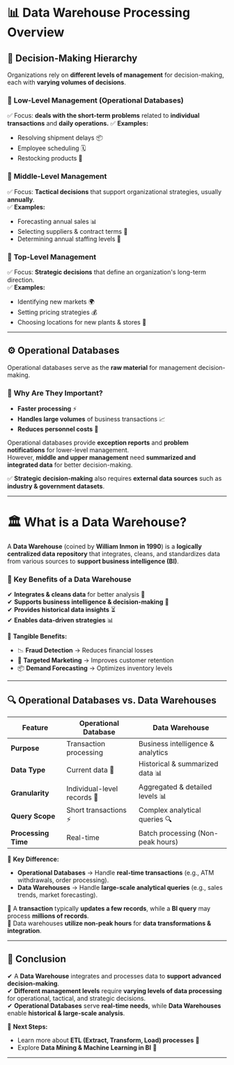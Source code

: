 # 📊 Data Warehouse Processing Overview  

## 🏢 Decision-Making Hierarchy  
Organizations rely on **different levels of management** for decision-making, each with **varying volumes of decisions**.  

### 🔹 **Low-Level Management (Operational Databases)**  
✅ Focus: **deals with the short-term problems** related to **individual transactions** and **daily operations.**
✅ **Examples:**  
- Resolving shipment delays 📦  
- Employee scheduling 🗓  
- Restocking products 🏪  

### 🔸 **Middle-Level Management**  
✅ Focus: **Tactical decisions** that support organizational strategies, usually **annually**.  
✅ **Examples:**  
- Forecasting annual sales 📊  
- Selecting suppliers & contract terms 🤝  
- Determining annual staffing levels 👥  

### 🔺 **Top-Level Management**  
✅ Focus: **Strategic decisions** that define an organization's long-term direction.  
✅ **Examples:**  
- Identifying new markets 🌍  
- Setting pricing strategies 💰  
- Choosing locations for new plants & stores 🏢  

---

## ⚙️ **Operational Databases**  
Operational databases serve as the **raw material** for management decision-making.  

### 🔹 **Why Are They Important?**  
- **Faster processing** ⚡  
- **Handles large volumes** of business transactions 📈  
- **Reduces personnel costs** 💼  

Operational databases provide **exception reports** and **problem notifications** for lower-level management.  
However, **middle and upper management** need **summarized and integrated data** for better decision-making.  

✅ **Strategic decision-making** also requires **external data sources** such as **industry & government datasets**.  

---

# 🏛 **What is a Data Warehouse?**  
A **Data Warehouse** (coined by **William Inmon in 1990**) is a **logically centralized data repository** that integrates, cleans, and standardizes data from various sources to **support business intelligence (BI)**.  

### 🔹 **Key Benefits of a Data Warehouse**  
✔ **Integrates & cleans data** for better analysis 🔄  
✔ **Supports business intelligence & decision-making** 🧠  
✔ **Provides historical data insights** ⏳  
✔ **Enables data-driven strategies** 📊  

📌 **Tangible Benefits:**  
- 📉 **Fraud Detection** → Reduces financial losses  
- 🎯 **Targeted Marketing** → Improves customer retention  
- 📦 **Demand Forecasting** → Optimizes inventory levels  

---

## 🔍 **Operational Databases vs. Data Warehouses**  

| Feature | Operational Database | Data Warehouse |
|---------|----------------------|---------------|
| **Purpose** | Transaction processing | Business intelligence & analytics |
| **Data Type** | Current data 📅 | Historical & summarized data 📊 |
| **Granularity** | Individual-level records 👤 | Aggregated & detailed levels 📊 |
| **Query Scope** | Short transactions ⚡ | Complex analytical queries 🔍 |
| **Processing Time** | Real-time | Batch processing (Non-peak hours) |

📌 **Key Difference:**  
- **Operational Databases** → Handle **real-time transactions** (e.g., ATM withdrawals, order processing).  
- **Data Warehouses** → Handle **large-scale analytical queries** (e.g., sales trends, market forecasting).  

🔹 A **transaction** typically **updates a few records**, while a **BI query** may process **millions of records**.  
🔹 Data warehouses **utilize non-peak hours** for **data transformations & integration**.  

---

## 🚀 **Conclusion**  
✔ A **Data Warehouse** integrates and processes data to **support advanced decision-making**.  
✔ **Different management levels** require **varying levels of data processing** for operational, tactical, and strategic decisions.  
✔ **Operational Databases** serve **real-time needs**, while **Data Warehouses** enable **historical & large-scale analysis**.  

📌 **Next Steps:**  
- Learn more about **ETL (Extract, Transform, Load) processes** 🔄  
- Explore **Data Mining & Machine Learning in BI** 🤖  

---
